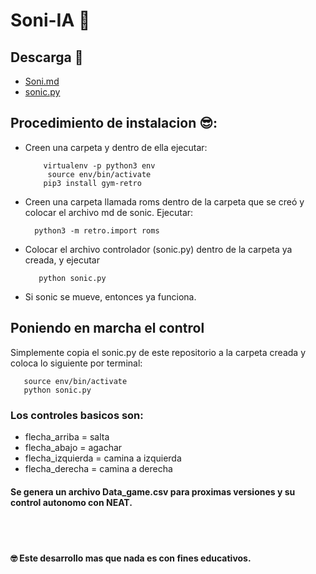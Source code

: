# Soni-IA 🌌

## Descarga 👀
  * [Soni.md](https://drive.google.com/file/d/1Re4AMED8gcfD2M02xjKh6Ex-G91a8pYb/view)<br>
  * [sonic.py](https://drive.google.com/file/d/1-kHaBaKDEFAGSO1p1t6I0DA1GyCC1TBs/view)
  
## Procedimiento de instalacion 😎:
 * Creen una carpeta y dentro de ella ejecutar:
   ```console
       virtualenv -p python3 env
        source env/bin/activate
       pip3 install gym-retro  
	```

 * Creen una carpeta llamada roms dentro de la carpeta que se creó y colocar el archivo md de sonic. 
   Ejecutar:
    ``` console
      python3 -m retro.import roms
   ```

* Colocar el archivo controlador (sonic.py) dentro de la carpeta ya creada, y ejecutar
    ``` console
       python sonic.py
   ```
* Si sonic se mueve, entonces ya funciona.

## Poniendo en marcha el control
Simplemente copia el sonic.py de este repositorio a la carpeta creada y coloca lo siguiente por terminal:
   ```console
      source env/bin/activate
      python sonic.py
   ```
### Los controles basicos son:
* flecha_arriba = salta
* flecha_abajo = agachar
* flecha_izquierda = camina a izquierda
* flecha_derecha = camina a derecha

#### Se genera un archivo Data_game.csv para proximas versiones y su control autonomo con NEAT.
<br><br>
#### 🤓 Este desarrollo mas que nada es con fines educativos.
